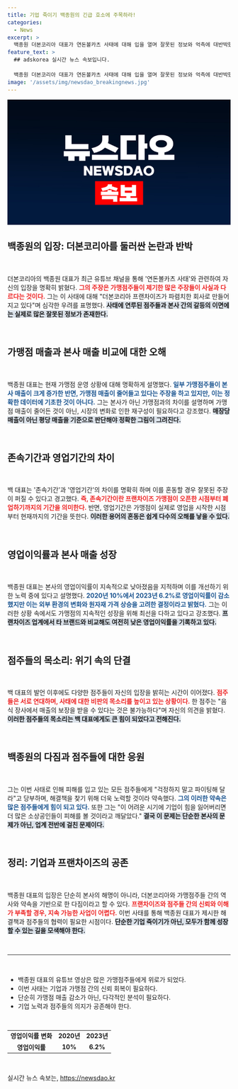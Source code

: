 ```yaml
---
title: 기업 죽이기 백종원의 긴급 호소에 주목하라!
categories:
  - News
excerpt: >
  백종원 더본코리아 대표가 연돈볼카츠 사태에 대해 입을 열며 잘못된 정보와 억측에 대반박했다. 그는 가맹점주들의 생명줄이 걸린 문제라며, 프랜차이즈의 노력과 성장을 믿어달라고 강조했다. 
feature_text: >
  ## adskorea 실시간 뉴스 속보입니다.

  백종원 더본코리아 대표가 연돈볼카츠 사태에 대해 입을 열며 잘못된 정보와 억측에 대반박했다. 그는 가맹점주들의 생명줄이 걸린 문제라며, 프랜차이즈의 노력과 성장을 믿어달라고 강조했다. 
image: '/assets/img/newsdao_breakingnews.jpg'
---
```


<p><img src="/assets/img/newsdao_breakingnews.jpg" alt="adskorea 속보" /></p>

<h2 data-ke-size="size26">백종원의 입장: 더본코리아를 둘러싼 논란과 반박</h2>

<p data-ke-size="size16">&nbsp;</p>

<p>더본코리아의 백종원 대표가 최근 유튜브 채널을 통해 '연돈볼카츠 사태'와 관련하여 자신의 입장을 명확히 밝혔다. <b><span style="color: #ee2323;">그의 주장은 가맹점주들이 제기한 많은 주장들이 사실과 다르다는 것이다.</span></b> 그는 이 사태에 대해 "더본코리아 프랜차이즈가 파렴치한 회사로 만들어지고 있다"며 심각한 우려를 표명했다. <b><span style="background-color: #21538527;">사태에 연루된 점주들과 본사 간의 갈등의 이면에는 실제로 많은 잘못된 정보가 존재한다.</span></b> </p>

<p data-ke-size="size16">&nbsp;</p>

<h2 data-ke-size="size26">가맹점 매출과 본사 매출 비교에 대한 오해</h2>

<p data-ke-size="size16">&nbsp;</p>

<p>백종원 대표는 현재 가맹점 운영 상황에 대해 명확하게 설명했다. <b><span style="color: #1a5490;">일부 가맹점주들이 본사 매출이 크게 증가한 반면, 가맹점 매출이 줄어들고 있다는 주장을 하고 있지만, 이는 정확한 데이터에 기초한 것이 아니다.</span></b> 그는 본사가 아닌 가맹점과의 차이를 설명하며 가맹점 매출이 줄어든 것이 아닌, 시장의 변화로 인한 재구성이 필요하다고 강조했다. <b><span style="background-color: #21538527;">매장당 매출이 아닌 평당 매출을 기준으로 판단해야 정확한 그림이 그려진다.</span></b></p>

<p data-ke-size="size16">&nbsp;</p>

<h2 data-ke-size="size26">존속기간과 영업기간의 차이</h2>

<p data-ke-size="size16">&nbsp;</p>

<p>백 대표는 '존속기간'과 '영업기간'의 차이를 명확히 하며 이를 혼동할 경우 잘못된 주장이 퍼질 수 있다고 경고했다. <b><span style="color: #ee2323;">즉, 존속기간이란 프랜차이즈 가맹점이 오픈한 시점부터 폐업하기까지의 기간을 의미한다.</span></b> 반면, 영업기간은 가맹점이 실제로 영업을 시작한 시점부터 현재까지의 기간을 뜻한다. <b><span style="background-color: #21538527;">이러한 용어의 혼동은 쉽게 다수의 오해를 낳을 수 있다.</span></b> </p>

<p data-ke-size="size16">&nbsp;</p>

<h2 data-ke-size="size26">영업이익률과 본사 매출 성장</h2>

<p data-ke-size="size16">&nbsp;</p>

<p>백종원 대표는 본사의 영업이익률이 지속적으로 낮아졌음을 지적하며 이를 개선하기 위한 노력 중에 있다고 설명했다. <b><span style="color: #1a5490;">2020년 10%에서 2023년 6.2%로 영업이익률이 감소했지만 이는 외부 환경의 변화와 원자재 가격 상승을 고려한 결정이라고 밝혔다.</span></b> 그는 이러한 상황 속에서도 가맹점의 지속적인 성장을 위해 최선을 다하고 있다고 강조했다. <b><span style="background-color: #21538527;">프랜차이즈 업계에서 타 브랜드와 비교해도 여전히 낮은 영업이익률을 기록하고 있다.</span></b></p>

<p data-ke-size="size16">&nbsp;</p>

<h2 data-ke-size="size26">점주들의 목소리: 위기 속의 단결</h2>

<p data-ke-size="size16">&nbsp;</p>

<p>백 대표의 발언 이후에도 다양한 점주들이 자신의 입장을 밝히는 시간이 이어졌다. <b><span style="color: #ee2323;">점주들은 서로 연대하며, 사태에 대한 비판의 목소리를 높이고 있는 상황이다.</span></b> 한 점주는 "음식 장사에서 매출의 보장을 받을 수 있다는 것은 불가능하다"며 자신의 의견을 밝혔다. <b><span style="background-color: #21538527;">이러한 점주들의 목소리는 백 대표에게도 큰 힘이 되었다고 전해진다.</span></b></p>

<p data-ke-size="size16">&nbsp;</p>

<h2 data-ke-size="size26">백종원의 다짐과 점주들에 대한 응원</h2>

<p data-ke-size="size16">&nbsp;</p>

<p>그는 이번 사태로 인해 피해를 입고 있는 모든 점주들에게 "걱정하지 말고 파이팅해 달라"고 당부하며, 해결책을 찾기 위해 더욱 노력할 것이라 약속했다. <b><span style="color: #1a5490;">그의 이러한 약속은 많은 점주들에게 힘이 되고 있다.</span></b> 또한 그는 "이 어려운 시기에 기업이 힘을 잃어버리면 더 많은 소상공인들이 피해를 볼 것이라고 깨달았다." <b><span style="background-color: #21538527;">결국 이 문제는 단순한 본사의 문제가 아닌, 업계 전반에 걸친 문제이다.</span></b></p>

<p data-ke-size="size16">&nbsp;</p>

<h2 data-ke-size="size26">정리: 기업과 프랜차이즈의 공존</h2>

<p data-ke-size="size16">&nbsp;</p>

<p>백종원 대표의 입장은 단순히 본사의 해명이 아니라, 더본코리아와 가맹점주들 간의 역사와 약속을 기반으로 한 다짐이라고 할 수 있다. <b><span style="color: #ee2323;">프랜차이즈와 점주들 간의 신뢰와 이해가 부족할 경우, 지속 가능한 사업이 어렵다.</span></b> 이번 사태를 통해 백종원 대표가 제시한 해결책과 점주들의 협력이 필요한 시점이다. <b><span style="background-color: #21538527;">단순한 기업 죽이기가 아닌, 모두가 함께 성장할 수 있는 길을 모색해야 한다.</span></b></p>

<p data-ke-size="size16">&nbsp;</p>

<hr>

<p data-ke-size="size16">&nbsp;</p>

<ul>
  <li>백종원 대표의 유튜브 영상은 많은 가맹점주들에게 위로가 되었다.</li>
  <li>이번 사태는 기업과 가맹점 간의 신뢰 회복이 필요하다.</li>
  <li>단순히 가맹점 매출 감소가 아닌, 다각적인 분석이 필요하다.</li>
  <li>기업 노력과 점주들의 의지가 공존해야 한다.</li>
</ul>

<p data-ke-size="size16">&nbsp;</p>

<table>
  <tr>
    <td style="text-align: center; height: 17px;"><b>영업이익률 변화</b></td>
    <td style="text-align: center; height: 17px;"><b>2020년</b></td>
    <td style="text-align: center; height: 17px;"><b>2023년</b></td>
  </tr>
  <tr>
    <td style="text-align: center; height: 17px;"><b>영업이익률</b></td>
    <td style="text-align: center; height: 17px;"><b>10%</b></td>
    <td style="text-align: center; height: 17px;"><b>6.2%</b></td>
  </tr>
</table>

<p data-ke-size="size16">&nbsp;</p>
실시간 뉴스 속보는, <a href="https://newsdao.kr" rel="dofollow">https://newsdao.kr</a>


